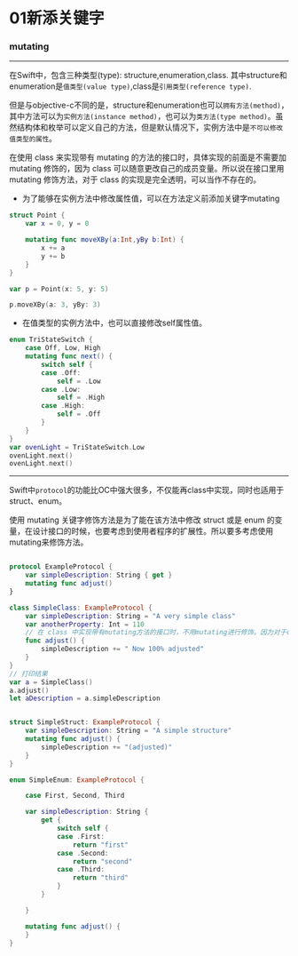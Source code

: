 # 01新添关键字


### mutating


---

在Swift中，包含三种类型(type): structure,enumeration,class. 其中structure和enumeration是`值类型(value type)`,class是`引用类型(reference type)`.

但是与objective-c不同的是，structure和enumeration也可以`拥有方法(method)`，其中方法可以为`实例方法(instance method)`，也可以为`类方法(type method)`。虽然结构体和枚举可以定义自己的方法，但是默认情况下，实例方法中是`不可以修改值类型的属性`。

在使用 class 来实现带有 mutating 的方法的接口时，具体实现的前面是不需要加 mutating 修饰的，因为 class 可以随意更改自己的成员变量。所以说在接口里用 mutating 修饰方法，对于 class 的实现是完全透明，可以当作不存在的。

- 为了能够在实例方法中修改属性值，可以在方法定义前添加关键字mutating


``` swift
struct Point {
    var x = 0, y = 0

    mutating func moveXBy(a:Int,yBy b:Int) {
        x += a
        y += b
    }
}

var p = Point(x: 5, y: 5)

p.moveXBy(a: 3, yBy: 3)

```

- 在值类型的实例方法中，也可以直接修改self属性值。

``` swift
enum TriStateSwitch {
    case Off, Low, High
    mutating func next() {
        switch self {
        case .Off:
            self = .Low
        case .Low:
            self = .High
        case .High:
            self = .Off
        }
    }
}
var ovenLight = TriStateSwitch.Low
ovenLight.next()
ovenLight.next()

```


---

Swift中`protocol`的功能比OC中强大很多，不仅能再class中实现，同时也适用于struct、enum。

使用 mutating 关键字修饰方法是为了能在该方法中修改 struct 或是 enum 的变量，在设计接口的时候，也要考虑到使用者程序的扩展性。所以要多考虑使用mutating来修饰方法。

``` swift

protocol ExampleProtocol {
    var simpleDescription: String { get }
    mutating func adjust()
}

class SimpleClass: ExampleProtocol {
    var simpleDescription: String = "A very simple class"
    var anotherProperty: Int = 110
    // 在 class 中实现带有mutating方法的接口时，不用mutating进行修饰。因为对于class来说，类的成员变量和方法都是透明的，所以不必使用 mutating 来进行修饰
    func adjust() {
        simpleDescription += " Now 100% adjusted"
    }
}
// 打印结果
var a = SimpleClass()
a.adjust()
let aDescription = a.simpleDescription


struct SimpleStruct: ExampleProtocol {
    var simpleDescription: String = "A simple structure"
    mutating func adjust() {
        simpleDescription += "(adjusted)"
    }
}

enum SimpleEnum: ExampleProtocol {

    case First, Second, Third

    var simpleDescription: String {
        get {
            switch self {
            case .First:
                return "first"
            case .Second:
                return "second"
            case .Third:
                return "third"
            }
        }

    }

    mutating func adjust() {
    }
}
```
